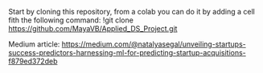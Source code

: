 Start by cloning this repository, from a colab you can do it by adding a cell fith the following command:
!git clone https://github.com/MayaVB/Applied_DS_Project.git

Medium article: https://medium.com/@natalyasegal/unveiling-startups-success-predictors-harnessing-ml-for-predicting-startup-acquisitions-f879ed372deb 

